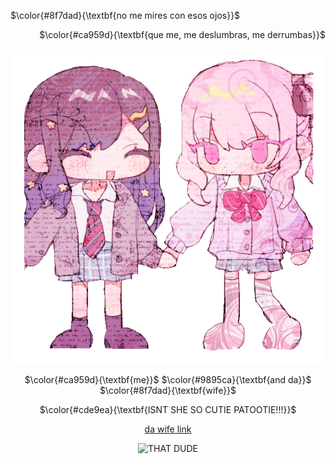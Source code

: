 <!-- skibidi -->

$\color{#8f7dad}{\textbf{no me mires con esos ojos}}$

<p align="right">
$\color{#ca959d}{\textbf{que me, me deslumbras, me derrumbas}}$

<p align="center">
<img src="the wife.png" alt="me and wife">

<p align="center">
$\color{#ca959d}{\textbf{me}}$ $\color{#9895ca}{\textbf{and da}}$ $\color{#8f7dad}{\textbf{wife}}$

<p align="center">
$\color{#cde9ea}{\textbf{ISNT SHE SO CUTIE PATOOTIE!!!}}$ 

<div align="center">

[da wife link](https://github.com/your-reader)

<img src="that dude.jpg" alt="THAT DUDE">

<!-- end -->

